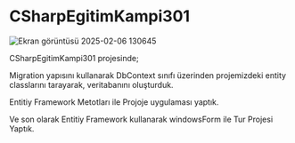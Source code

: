 # CSharpEgitimKampi301
![Ekran görüntüsü 2025-02-06 130645](https://github.com/user-attachments/assets/fa0b2838-27f2-4bee-abf6-2e487f213f34)


CSharpEgitimKampi301 projesinde;

Migration yapısını kullanarak DbContext sınıfı üzerinden projemizdeki entity classlarını tarayarak, veritabanını oluşturduk.

Entitiy Framework Metotları ile Projoje uygulaması yaptık.

Ve son olarak Entitiy Framework kullanarak windowsForm ile Tur Projesi Yaptık.

 

